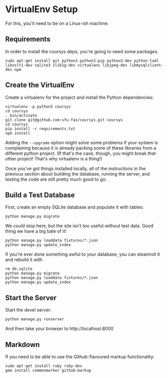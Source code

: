 # VirtualEnv Setup

For this, you'll need to be on a Linux-ish machine.

## Requirements

In order to install the coursys deps, you're going to need some packages.

    sudo apt-get install git python3 python3-pip python3-dev python-lxml libxslt1-dev sqlite3 zlib1g-dev virtualenv libjpeg-dev libmysqlclient-dev npm

## Create the VirtualEnv

Create a virtualenv for the project and install the Python dependencies:

    virtualenv -p python3 coursys
    cd coursys
    . bin/activate
    git clone git@github.com:sfu-fas/coursys.git coursys
    cd coursys
    pip install -r requirements.txt
    npm install

Adding the `--upgrade` option might solve some problems if your system is
complaining because it is already packing some of these libraries from a
different python project.
(If that's the case, though, you might break that other project! That's
why virtualenv is a thing!)

Once you've got things installed locally, all of the instructions in the 
previous section about building the database, running the server,
and testing the code are still pretty much good to go. 

## Build a Test Database

First, create an empty SQLite database and populate it with tables:

    python manage.py migrate

We could stop here, but the site isn't too useful without test data. Good thing
we have a big bale of it! 

    python manage.py loaddata fixtures/*.json
    python manage.py update_index

If you're ever done something awful to your database, you can steamroll it
and rebuild it with 

    rm db.sqlite
    python manage.py migrate
    python manage.py loaddata fixtures/*.json
    python manage.py update_index

## Start the Server

Start the devel server:

    python manage.py runserver

And then take your browser to http://localhost:8000

## Markdown

If you need to be able to use the Github-flavoured markup functionality:

    sudo apt-get install ruby ruby-dev
    gem install commonmarker github-markup
